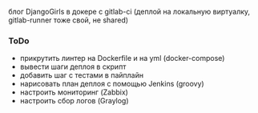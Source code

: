 блог DjangoGirls в докере с gitlab-ci (деплой на локальную виртуалку, gitlab-runner тоже свой, не shared)

### ToDo
* прикрутить линтер на Dockerfile и на yml (docker-compose)
* вывести шаги деплоя в скрипт
* добавить шаг с тестами в пайплайн
* нарисовать план деплоя с помощью Jenkins (groovy)
* настроить мониторинг (Zabbix)
* настроить сбор логов (Graylog)

